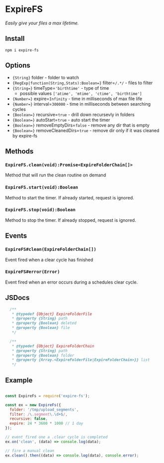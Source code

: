 # ExpireFS

_Easily give your files a max lifetime._

## Install
```
npm i expire-fs
```

## Options
- `{String}` folder - folder to watch
- `{RegExp|function(String,Stats):Boolean=}` filter=`/.*/` - files to filter
- `{String=}` timeType=`'birthtime'` - type of time
    - possible values `['atime', 'mtime', 'ctime', 'birthtime']`
- `{Number=}` expire=`Infinity` - time in milliseconds of max file life
- `{Number=}` interval=`300000` - time in milliseconds between searching cycles
- `{Boolean=}` recursive=`true` - drill down recursevly in folders
- `{Boolean=}` autoStart=`true` - auto start the timer
- `{Boolean=}` removeEmptyDirs=`false` - remove any dir that is empty
- `{Boolean=}` removeCleanedDirs=`true` - remove dir only if it was cleaned by expire-fs

## Methods

### `ExpireFS.clean(void):Promise<ExpireFolderChain[]>`
Method that will run the clean routine on demand

### `ExpireFS.start(void):Boolean`
Method to start the timer. If already started, request is ignored.

### `ExpireFS.stop(void):Boolean`
Method to stop the timer. If already stopped, request is ignored.

## Events

### `ExpireFS#clean(ExpireFolderChain[])`
Event fired when a clear cycle has finished

### `ExpireFS#error(Error)`
Event fired when an error occurs during a schedules clear cycle.

## JSDocs
```js
  /**
   * @typedef {Object} ExpireFolderFile
   * @property {String} path
   * @property {Boolean} deleted
   * @property {Boolean} file
   */

  /**
   * @typedef {Object} ExpireFolderChain
   * @property {String} path
   * @property {Boolean} folder
   * @property {Array.<ExpireFolderFile|ExpireFolderChain>}} list
   */
```

## Example
```js

const ExpireFs = require('expire-fs');

const ex = new ExpireFs({
  folder: '/tmp/upload_segments',
  filter: /\.segment\.\d+$/,
  recursive: false,
  expire: 24 * 3600 * 1000 // 1 day
});

// event fired one a .clear cycle is completed
ex.on('clean', (data) => console.log(data);

// fire a manual clean
ex.clean().then((data) => console.log(data), console.error);
```
